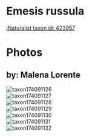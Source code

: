 
Emesis russula
==============
  
[iNaturalist taxon id: 423957](https://www.inaturalist.org/taxa/423957)
# Photos

## by: Malena Lorente
  
![taxon174091126](https://inaturalist-open-data.s3.amazonaws.com/photos/186583689/medium.jpeg)  
![taxon174091127](https://inaturalist-open-data.s3.amazonaws.com/photos/186583607/medium.jpeg)  
![taxon174091128](https://inaturalist-open-data.s3.amazonaws.com/photos/186583626/medium.jpeg)  
![taxon174091129](https://inaturalist-open-data.s3.amazonaws.com/photos/186583635/medium.jpeg)  
![taxon174091130](https://inaturalist-open-data.s3.amazonaws.com/photos/186583653/medium.jpeg)  
![taxon174091131](https://inaturalist-open-data.s3.amazonaws.com/photos/186583665/medium.jpeg)  
![taxon174091132](https://inaturalist-open-data.s3.amazonaws.com/photos/186583676/medium.jpeg)